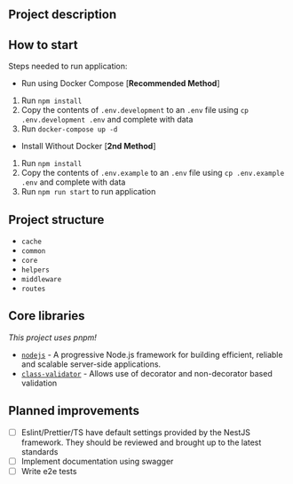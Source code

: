 ## Project description



## How to start

Steps needed to run application:

* Run using Docker Compose [**Recommended Method**] 
1. Run `npm install`
2. Copy the contents of `.env.development` to an `.env` file using `cp .env.development .env` and complete with data
3. Run `docker-compose up -d`

* Install Without Docker [**2nd Method**]
1. Run `npm install`
2. Copy the contents of `.env.example` to an `.env` file using `cp .env.example .env` and complete with data
3. Run `npm run start` to run application
   
## Project structure

- `cache` 
- `common` 
- `core` 
- `helpers` 
- `middleware` 
- `routes` 

## Core libraries

_This project uses pnpm!_

- [`nodejs`](https://nestjs.com/) - A progressive Node.js framework for building efficient, reliable and scalable server-side applications.
- [`class-validator`](https://github.com/typestack/class-validator) - Allows use of decorator and non-decorator based validation

## Planned improvements

- [ ] Eslint/Prettier/TS have default settings provided by the NestJS framework. They should be reviewed and brought up to the latest standards
- [ ] Implement documentation using swagger
- [ ] Write e2e tests